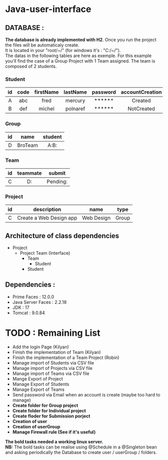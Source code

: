 # Java-user-interface
## DATABASE :  
**The database is already implemented with H2**. Once you run the project the files will be automaticaly create.  
It is located in your "root/\~/" (for windows it's : "C:/\~/").  
The datas in  the following tables are here as exemple. For this example you'll find the case of a Group Project with 1 Team assigned. The team is composed of 2  students.
### Student  
| id | code | firstName | lastName | password | accountCreation |
|:--:|:----:|:---------:|:--------:|:--------:|:---------------:|
|  A |  abc |    fred   |  mercury |  ******  |     Created     |
|  B |  def |   michel  | polnaref |  ******  |    NotCreated   |  
### Group  
| id |     name   | student |
|:--:|:----------:|:-------:|
|  D |   BroTeam  |   A:B:  |  
### Team  
| id | teammate |  submit  |
|:--:|:--------:|:--------:|
|  C |    D:    | Pending: |  
### Project  
| id |       description       |    name    |  type |
|:--:|:-----------------------:|:----------:|:-----:|
|  C | Create a Web Design app | Web Design | Group |  

## Architecture of class dependencies
- Project
  - Project Team (Interface)
    - Team
      - Student
    - Student  
  
## Dependencies : 
- Prime Faces : 12.0.0
- Java Server Faces : 2.2.18
- JDK : 17
- Tomcat : 9.0.84
# TODO : Remaining List 
- Add the login Page (Kilyan)
- Finish the implementation of Team (Kilyan)
- Finish the implementation of a Team Project (Robin)
- Manage import of Students via CSV file
- Manage import of Projects via CSV file
- Manage import of Teams via CSV file
- Mange Export of Project
- Manage Export of Students
- Manage Export of Teams
- Send password via Email when an account is create (maybe too hard to manage)
- **Create folder for Group project**
- **Create folder for Individual project**
- **Create floder for Submission porject**
- **Creation of user**
- **Creation of userGroup**
- **Manage Firewall rule (See if it's useful)**

**The bold tasks needed a working linux server.**  
**NB:** The bold tasks can be realise using @Schedule in a @Singleton bean and asking periodically the Database to create user / userGroup / folders.
